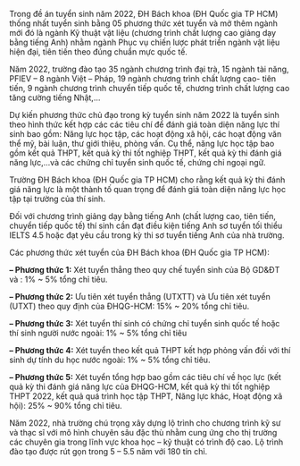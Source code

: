 Trong đề án tuyển sinh năm 2022, ĐH Bách khoa (ĐH Quốc gia TP HCM) thống nhất tuyển sinh bằng 05 phương thức xét tuyển và mở thêm ngành mới đó là ngành Kỹ thuật vật liệu (chương trình chất lượng cao giảng dạy bằng tiếng Anh) nhằm ngành Phục vụ chiến lược phát triển ngành vật liệu hiện đại, tiên tiến theo đúng chuẩn mực quốc tế.

Năm 2022, trường đào tạo 35 ngành chương trình đại trà, 15 ngành tài năng, PFIEV – 8 ngành Việt – Pháp, 19 ngành chương trình chất lượng cao- tiên tiến, 9 ngành chương trình chuyển tiếp quốc tế, chương trình chất lượng cao tăng cường tiếng Nhật,…

Dự kiến phương thức chủ đạo trong kỳ tuyển sinh năm 2022 là tuyển sinh theo hình thức kết hợp các các tiêu chí để đánh giá toàn diện năng lực thí sinh bao gồm: Năng lực học tập, các hoạt động xã hội, các hoạt động văn thể mỹ, bài luận, thư giới thiệu, phòng vấn. Cụ thể, năng lực học tập bao gồm kết quả THPT, kết quả kỳ thi tốt nghiệp THPT, kết quả kỳ thi đánh giá năng lực,…và các chứng chỉ tuyển sinh quốc tế, chứng chỉ ngoại ngữ.

Trường ĐH Bách khoa (ĐH Quốc gia TP HCM) cho rằng kết quả kỳ thi đánh giá năng lực là một thành tố quan trọng để đánh giá toàn diện năng lực học tập tại trường của thí sinh.

Đối với chương trình giảng dạy bằng tiếng Anh (chất lượng cao, tiên tiến, chuyển tiếp quốc tế) thí sinh cần đạt điều kiện tiếng Anh sơ tuyển tối thiểu IELTS 4.5 hoặc đạt yêu cầu trong kỳ thi sơ tuyển tiếng Anh của nhà trường.

Các phương thức xét tuyển của ĐH Bách khoa (ĐH Quốc gia TP HCM):

**– Phương thức 1:** Xét tuyển thẳng theo quy chế tuyển sinh của Bộ GD&ĐT và : 1% ~ 5% tổng chỉ tiêu.

**– Phương thức 2:** Ưu tiên xét tuyển thẳng (UTXTT) và Ưu tiên xét tuyển (UTXT) theo quy định của ĐHQG-HCM: 15% ~ 20% tổng chỉ tiêu.

**– Phương thức 3:** Xét tuyển thí sinh có chứng chỉ tuyển sinh quốc tế hoặc thí sinh người nước ngoài: 1% ~ 5% tổng chỉ tiêu

**– Phương thức 4:** Xét tuyển theo kết quả THPT kết hợp phỏng vấn đối với thí sinh dự tính du học nước ngoài: 1% ~ 5% tổng chỉ tiêu.

**– Phương thức 5:** Xét tuyển tổng hợp bao gồm các tiêu chí về học lực (kết quả kỳ thi đánh giá năng lực của ĐHQG-HCM, kết quả kỳ thi tốt nghiệp THPT 2022, kết quả quá trình học tập THPT, Năng lực khác, Hoạt động xã hội): 25% ~ 90% tổng chỉ tiêu.

Năm 2022, nhà trường chú trọng xây dựng lộ trình cho chương trình kỹ sư và thạc sĩ với mô hình chuyên sâu đặc thù nhằm cung ứng cho thị trường các chuyên gia trong lĩnh vực khoa học – kỹ thuật có trình độ cao. Lộ trình đào tạo được rút gọn trong 5 – 5.5 năm với 180 tín chỉ.